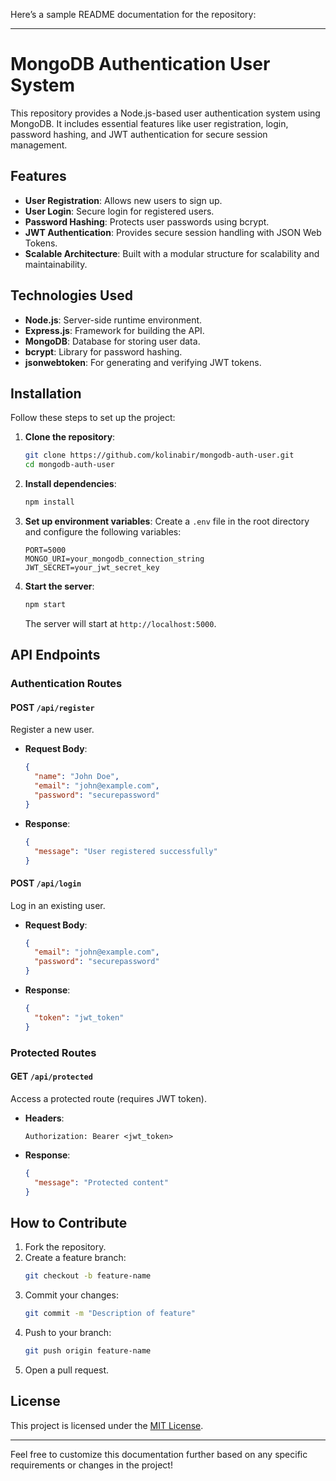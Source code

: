 Here’s a sample README documentation for the repository:

---

# MongoDB Authentication User System

This repository provides a Node.js-based user authentication system using MongoDB. It includes essential features like user registration, login, password hashing, and JWT authentication for secure session management.

## Features

- **User Registration**: Allows new users to sign up.
- **User Login**: Secure login for registered users.
- **Password Hashing**: Protects user passwords using bcrypt.
- **JWT Authentication**: Provides secure session handling with JSON Web Tokens.
- **Scalable Architecture**: Built with a modular structure for scalability and maintainability.

## Technologies Used

- **Node.js**: Server-side runtime environment.
- **Express.js**: Framework for building the API.
- **MongoDB**: Database for storing user data.
- **bcrypt**: Library for password hashing.
- **jsonwebtoken**: For generating and verifying JWT tokens.

## Installation

Follow these steps to set up the project:

1. **Clone the repository**:
   ```bash
   git clone https://github.com/kolinabir/mongodb-auth-user.git
   cd mongodb-auth-user
   ```

2. **Install dependencies**:
   ```bash
   npm install
   ```

3. **Set up environment variables**:
   Create a `.env` file in the root directory and configure the following variables:
   ```env
   PORT=5000
   MONGO_URI=your_mongodb_connection_string
   JWT_SECRET=your_jwt_secret_key
   ```

4. **Start the server**:
   ```bash
   npm start
   ```

   The server will start at `http://localhost:5000`.

## API Endpoints

### Authentication Routes

#### **POST** `/api/register`
Register a new user.

- **Request Body**:
  ```json
  {
    "name": "John Doe",
    "email": "john@example.com",
    "password": "securepassword"
  }
  ```

- **Response**:
  ```json
  {
    "message": "User registered successfully"
  }
  ```

#### **POST** `/api/login`
Log in an existing user.

- **Request Body**:
  ```json
  {
    "email": "john@example.com",
    "password": "securepassword"
  }
  ```

- **Response**:
  ```json
  {
    "token": "jwt_token"
  }
  ```

### Protected Routes

#### **GET** `/api/protected`
Access a protected route (requires JWT token).

- **Headers**:
  ```
  Authorization: Bearer <jwt_token>
  ```

- **Response**:
  ```json
  {
    "message": "Protected content"
  }
  ```



## How to Contribute

1. Fork the repository.
2. Create a feature branch:
   ```bash
   git checkout -b feature-name
   ```
3. Commit your changes:
   ```bash
   git commit -m "Description of feature"
   ```
4. Push to your branch:
   ```bash
   git push origin feature-name
   ```
5. Open a pull request.

## License

This project is licensed under the [MIT License](LICENSE).

---

Feel free to customize this documentation further based on any specific requirements or changes in the project!
